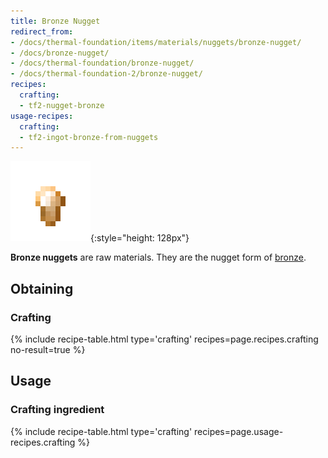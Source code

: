```yaml
---
title: Bronze Nugget
redirect_from:
- /docs/thermal-foundation/items/materials/nuggets/bronze-nugget/
- /docs/bronze-nugget/
- /docs/thermal-foundation/bronze-nugget/
- /docs/thermal-foundation-2/bronze-nugget/
recipes:
  crafting:
  - tf2-nugget-bronze
usage-recipes:
  crafting:
  - tf2-ingot-bronze-from-nuggets
---
```


![Bronze nugget](/assets/images/thermal-foundation-2/nugget-bronze.png){:style="height: 128px"}


**Bronze nuggets** are raw materials. They are the nugget form of
[bronze](/docs/1.12/thermal-foundation-2/bronze-ingot/).


Obtaining
---------

### Crafting
{% include recipe-table.html type='crafting' recipes=page.recipes.crafting no-result=true %}


Usage
-----

### Crafting ingredient
{% include recipe-table.html type='crafting' recipes=page.usage-recipes.crafting %}
